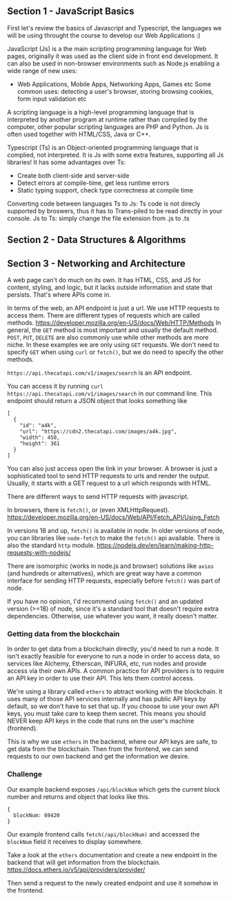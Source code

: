 ## Section 1 - JavaScript Basics

First let's review the basics of Javascript and Typescript, the languages we will be using throught the course to develop our Web Applications :)

JavaScript (Js) is a the main scripting programming language for Web pages, originally it was used as the client side in front end development. It can also be used in non-browser environments such as Node.js enabling a wide range of new uses:

- Web Applications, Mobile Apps, Networking Apps, Games etc
  Some common uses: detecting a user's browser, storing browsing cookies, form input validation etc

A scripting language is a high-level programming language that is interpreted by another program at runtime rather than compiled by the computer, other popular scripting languages are PHP and Python. Js is often used together with HTML/CSS, Java or C++.

Typescript (Ts) is an Object-oriented programming language that is complied, not interpreted. It is Js with some extra features, supporting all Js libraries! It has some advantages over Ts:

- Create both client-side and server-side
- Detect errors at compile-time, get less runtime errors
- Static typing support, check type correctness at compile time

Converting code between languages
Ts to Js: Ts code is not direcly supported by broswers, thus it has to Trans-piled to be read directly in your console.
Js to Ts: simply change the file extension from .js to .ts

## Section 2 - Data Structures & Algorithms

## Section 3 - Networking and Architecture

A web page can't do much on its own. It has HTML, CSS, and JS for content, styling, and logic, but it lacks outside information and state that persists. That's where APIs come in.

In terms of the web, an API endpoint is just a url. We use HTTP requests to access them. There are different types of requests which are called methods. https://developer.mozilla.org/en-US/docs/Web/HTTP/Methods
In general, the `GET` method is most important and usually the default method. `POST`, `PUT`, `DELETE` are also commonly use while other methods are more niche. In these examples we are only using `GET` requests. We don't need to specify `GET` when using `curl` or `fetch()`, but we do need to specify the other methods.

`https://api.thecatapi.com/v1/images/search` is an API endpoint.

You can access it by running `curl https://api.thecatapi.com/v1/images/search` in our command line. This endpoint should return a JSON object that looks something like

```
[
  {
    "id": "a4k",
    "url": "https://cdn2.thecatapi.com/images/a4k.jpg",
    "width": 450,
    "height": 361
  }
]
```

You can also just access open the link in your browser. A browser is just a sophisticated tool to send HTTP requests to urls and render the output. Usually, it starts with a GET request to a url which responds with HTML.

There are different ways to send HTTP requests with javascript.

In browsers, there is `fetch()`, or (even XMLHttpRequest).
https://developer.mozilla.org/en-US/docs/Web/API/Fetch_API/Using_Fetch

In versions 18 and up, `fetch()` is available in node. In older versions of node, you can libraries like `node-fetch` to make the `fetch()` api available. There is also the standard `http` module.
https://nodejs.dev/en/learn/making-http-requests-with-nodejs/

There are isomorphic (works in node.js and browser) solutions like `axios` (and hundreds or alternatives), which are great way have a common interface for sending HTTP requests, especially before `fetch()` was part of node.

If you have no opinion, I'd recommend using `fetch()` and an updated version (>=18) of node, since it's a standard tool that doesn't require extra dependencies. Otherwise, use whatever you want, it really doesn't matter.

### Getting data from the blockchain

In order to get data from a blockchain directly, you'd need to run a node. It isn't exactly feasible for everyone to run a node in order to access data, so services like Alchemy, Etherscan, INFURA, etc, run nodes and provide access via their own APIs. A common practice for API providers is to require an API key in order to use their API. This lets them control access.

We're using a library called `ethers` to abtract working with the blockchain. It uses many of those API services internally and has public API keys by default, so we don't have to set that up. If you choose to use your own API keys, you must take care to keep them secret. This means you should NEVER keep API keys in the code that runs on the user's machine (frontend).

This is why we use `ethers` in the backend, where our API keys are safe, to get data from the blockchain. Then from the frontend, we can send requests to our own backend and get the information we desire.

### Challenge

Our example backend exposes `/api/blockNum` which gets the current block number and returns and object that looks like this.

```
{
  blockNum: 69420
}
```

Our example frontend calls `fetch(/api/blockNum)` and accessed the `blockNum` field it receives to display somewhere.

Take a look at the `ethers` documentation and create a new endpoint in the backend that will get information from the blockchain.
https://docs.ethers.io/v5/api/providers/provider/

Then send a request to the newly created endpoint and use it somehow in the frontend.
